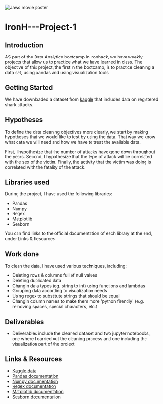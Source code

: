 ![Jaws movie poster](https://static.wikia.nocookie.net/jaws/images/3/3b/Jaws_blu-ray_movie_1.jpg/revision/latest/scale-to-width-down/340?cb=20131122124857)

# IronH---Project-1

## Introduction

AS part of the Data Analytics bootcamp in Ironhack, we have weekly projects that allow us to practice what we have learned in class. The objective of this project, the first in the bootcamp, is to practice cleaning a data set, using pandas and using visualization tools.

## Getting Started

We have downloaded a dataset from [kaggle](https://www.kaggle.com/teajay/global-shark-attacks) that includes data on registered shark attacks.

## Hypotheses

To define the data cleaning objectives more clearly, we start by making hypotheses that we would like to test by using the data. That way we know what data we will need and how we have to treat the available data.

First, I hypothesize that the number of attacks have gone down throughout the years. Second, I hypothesize that the type of attack will be correlated with the sex of the victim. Finally, the activity that the victim was doing is correlated with the fatality of the attack.

## Libraries used

During the project, I have used the following libraries:
- Pandas
- Numpy
- Regex
- Matplotlib
- Seaborn

You can find links to the official documentation of each library at the end, under Links & Resources

## Work done

To clean the data, I have used various techniques, including:
- Deleting rows & columns full of null values
- Deleting duplicated data
- Changin data types (eg. string to int) using functions and lambdas
- Grouping data according to visualization needs
- Using regex to substitute strings that should be equal
- Changin column names to make them more 'python firendly' (e.g. removing spaces, special characters, etc.)

## Deliverables

- Deliverables include the cleaned dataset and two jupyter notebooks, one where I carried out the cleaning process and one including the visualization part of the project

## Links & Resources

- [Kaggle data](https://www.kaggle.com/teajay/global-shark-attacks)
- [Pandas documentation](https://pandas.pydata.org/)
- [Numpy documentation](https://numpy.org/doc/1.18/)
- [Regex documentation](https://docs.python.org/3/library/re.html)
- [Matplotlib documentation](https://matplotlib.org/)
- [Seaborn documentation](https://seaborn.pydata.org/)